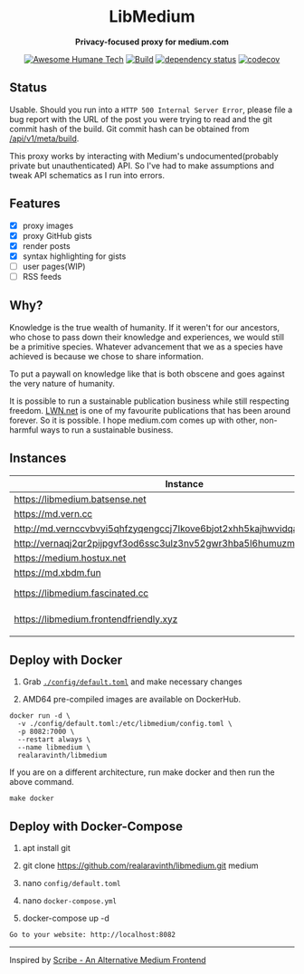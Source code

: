 <div align="center">
<h1> LibMedium </h1>
<p>

**Privacy-focused proxy for medium.com**

</p>

[![Awesome Humane Tech](https://raw.githubusercontent.com/humanetech-community/awesome-humane-tech/main/humane-tech-badge.svg?sanitize=true)](https://github.com/humanetech-community/awesome-humane-tech)
[![Build](https://github.com/realaravinth/libmedium/actions/workflows/linux.yml/badge.svg)](https://github.com/realaravinth/libmedium/actions/workflows/linux.yml)
[![dependency status](https://deps.rs/repo/github/realaravinth/libmedium/status.svg)](https://deps.rs/repo/github/realaravinth/libmedium)
[![codecov](https://codecov.io/gh/realaravinth/libmedium/branch/master/graph/badge.svg)](https://codecov.io/gh/realaravinth/libmedium)

</div>

## Status

Usable. Should you run into a `HTTP 500 Internal Server Error`, please
file a bug report with the URL of the post you were trying to read and
the git commit hash of the build. Git commit hash can be obtained from
[/api/v1/meta/build](https://libmedium.batsense.net/api/v1/meta/build).

This proxy works by interacting with Medium's undocumented(probably
private but unauthenticated) API. So I've had to make assumptions and
tweak API schematics as I run into errors.

## Features

-   [x] proxy images
-   [x] proxy GitHub gists
-   [x] render posts
-   [x] syntax highlighting for gists
-   [ ] user pages(WIP)
-   [ ] RSS feeds

## Why?

Knowledge is the true wealth of humanity. If it weren't for our
ancestors, who chose to pass down their knowledge and experiences, we
would still be a primitive species. Whatever advancement that we as
a species have achieved is because we chose to share information.

To put a paywall on knowledge like that is both obscene and goes against
the very nature of humanity.

It is possible to run a sustainable publication business while still
respecting freedom. [LWN.net](https://lwn.net) is one of my favourite
publications that has been around forever. So it is possible. I hope
medium.com comes up with other, non-harmful ways to run a sustainable
business.

## Instances

| Instance                                                                  | Country | Provider          | Host                                     |
| ------------------------------------------------------------------------- | ------- | ----------------- | ---------------------------------------- |
| https://libmedium.batsense.net                                            | India   | Airtel            | @realaravinth                            |
| https://md.vern.cc                                                        | US      | Hetzner           | [~vern](https://vern.cc)                 |
| http://md.vernccvbvyi5qhfzyqengccj7lkove6bjot2xhh5kajhwvidqafczrad.onion/ | N/A     | Hetzner           | [~vern](https://vern.cc)                 |
| http://vernaqj2qr2pijpgvf3od6ssc3ulz3nv52gwr3hba5l6humuzmgq.b32.i2p/      | N/A     | Hetzner           | [~vern](https://vern.cc)                 |
| https://medium.hostux.net                                                 | France  | Gandi             | [hostux](https://hostux.net)             |
| https://md.xbdm.fun                                                       | Germany | Hetzner           | Hosted by [xbdm](https://www.xbdm.fun)   |
| https://libmedium.fascinated.cc                                           | Germany | Behind Cloudflare | @RealFascinated                          |
| https://libmedium.frontendfriendly.xyz                                    | US      | Hetzner           | [Frontend Friendly](https://frontendfriendly.xyz) |
               |

## Deploy with Docker

1. Grab [`./config/default.toml`](./config/default.toml) and make
   necessary changes

2. AMD64 pre-compiled images are available on DockerHub.

```
docker run -d \
  -v ./config/default.toml:/etc/libmedium/config.toml \
  -p 8082:7000 \
  --restart always \
  --name libmedium \
  realaravinth/libmedium
```

If you are on a different architecture, run make docker and then run the
above command.

```
make docker
```

## Deploy with Docker-Compose

1. apt install git

2. git clone https://github.com/realaravinth/libmedium.git medium

3. nano `config/default.toml`

4. nano `docker-compose.yml`

5. docker-compose up -d

```
Go to your website: http://localhost:8082
```

---

Inspired by [Scribe - An Alternative Medium Frontend](https://sr.ht/~edwardloveall/scribe)
